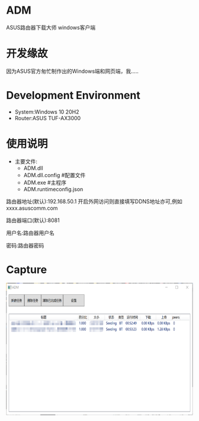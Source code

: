 # ADM
ASUS路由器下载大师 windows客户端

# 开发缘故
因为ASUS官方匆忙制作出的Windows端和网页端，我.....

# Development Environment
- System:Windows 10 20H2
- Router:ASUS TUF-AX3000

# 使用说明
- 主要文件:
  - ADM.dll
  - ADM.dll.config #配置文件
  - ADM.exe        #主程序
  - ADM.runtimeconfig.json

路由器地址(默认):192.168.50.1 开启外网访问则直接填写DDNS地址亦可,例如xxxx.asuscomm.com

路由器端口(默认):8081

用户名:路由器用户名

密码:路由器密码

# Capture
<img width="658.4" height="357.2" align="left" src="https://github.com/kcenceis/ADM/raw/main/png/ADM.png" alt="V2Ray"/>
